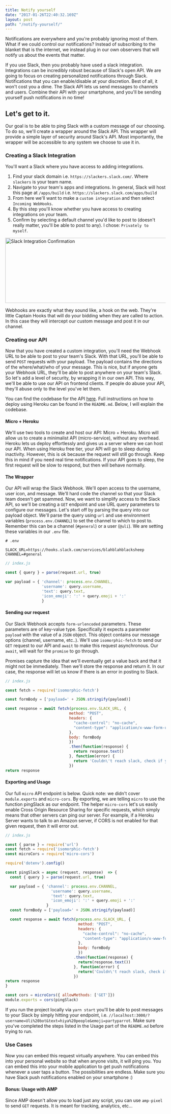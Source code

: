 ```yaml
---
title: Notify yourself
date: "2017-01-26T22:40:32.169Z"
layout: post
path: "/notify-yourself/"
---
```


Notifications are everywhere and you're probably ignoring most of them. 
What if we could control our notifications? Instead of subscribing to the blanket that is the 
internet, we instead plug in our own observers that will notify us about the events that matter.

If you use Slack, then you probably have used a slack integration. Integrations can be incredibly robust
because of Slack's open API. We are going to focus on creating personalized notifications through Slack.
Notifications that you can enable/disable at your discretion. Best of all, it won't
cost you a dime. The Slack API lets us send messages to channels and users. Combine their API with your
 smartphone, and you'll be sending yourself push notifications in no time! 

## Let's get to it.

Our goal is to be able to ping Slack with a custom message of our choosing. To do so, we'll create
a wrapper around the Slack API. This wrapper will provide a simple layer of security around Slack's API. Most
importantly, the wrapper will be accessible to any system we choose to use it in.

### Creating a Slack Integration 

You'll want a Slack where you have access to adding integrations. 
1. Find your slack domain i.e. `https://slackers.slack.com/`. Where `slackers` is your team name.
2. Navigate to your team's apps and integrations. In general, Slack will host this page at `/apps/build`
i.e. `https://slackers.slack.com/apps/build`
3. From here we'll want to make a `custom integration` and then select `Incoming WebHooks`. 
4. By this step you'll know whether you have access to creating integrations on your team.
5. Confirm by selecting a default channel you'd like to post to (doesn't really matter, you'll be able to post to any). I chose: `Privately to myself`.

<img src="//i.imgur.com/19Ev5bl.png" alt="Slack Integration Confirmation" width="650" height="203.25"/>

Webhooks are exactly what they sound like, a hook on the web. They're little Captain Hooks that will do 
your bidding when they are called to action. In this case they will intercept our custom message and
post it in our channel. 

### Creating our API

Now that you have created a custom integration, you'll need the Webhook URL to be able to post to your team's Slack.
With that URL, you'll be able to send `POST` requests with your payload. The payload contains the directions of
the where/what/who of your message. This is nice, but if anyone gets your Webhook URL, they'll be able to post 
anywhere on your team's Slack. So let's add a level of security, by wrapping it in our own API. This way,
 we'll be able to use our API on frontend clients. If people do abuse your API, they'll abuse only to the level
  you've let them. 

You can find the codebase for the API [here](https://github.com/ugiacoman/notification-api/blob/master/index.js).
Full instructions on how to deploy using Heroku can be found in the `README.md`. Below, I will explain the codebase.

#### Micro + Heroku
We'll use two tools to create and host our API: Micro + Heroku. Micro will allow us to create a minimalist
API (micro-service), without any overhead. Heroku lets us deploy effortlessly and gives us a server where we can host our API.
When using Heroku free tier, your API will go to sleep during inactivity. However, this is ok because the request will still go through.
Keep this in mind if you need real time notifications. If your API goes to sleep, the first request will be slow to respond, but then will
behave normally. 

#### The Wrapper
Our API will wrap the Slack Webhook. We'll open access to the username, user icon, and message. We'll hard code the channel so that your Slack team doesn't
get spammed. Now, we want to simplify access to the Slack API, so we'll be creating a `GET` endpoint and use URL query parameters to configure our messages.
Let's start off by parsing the query into our payload object. We'll parse the query using `url` and use environment variables (`process.env.CHANNEL`) 
to set the channel to which to post to. Remember this can be a channel (`#general`) or a user (`@uli`). We are setting these variables in our `.env` file.

```env
# .env

SLACK_URL=https://hooks.slack.com/services/blahblahblacksheep
CHANNEL=#general
```

```js
// index.js

const { query } = parse(request.url, true)

var payload = { 'channel': process.env.CHANNEL,
                'username': query.username,
                'text': query.text,
                'icon_emoji': ':' + query.emoji + ':'
                }
```

#### Sending our request

Our Slack Webhook accepts `form-urlencoded` parameters. These parameters are of key-value type. Specifically it expects a parameter `payload` with
the value of a `JSON` object. This object contains our message options (channel, username, etc..).
We'll use `isomorphic-fetch` to send our `GET` request to our API and `await` to make this request asynchronous.
Our `await`, will wait for the `promise` to go through. 

Promises capture the idea that we'll eventually get a value back and that it might not be immediately. 
Then we'll store the response and return it. In our case, the response will let us know if there is an error in posting to Slack. 

```js
// index.js

const fetch = require('isomorphic-fetch')

const formBody = ['payload=' + JSON.stringify(payload)]

const response = await fetch(process.env.SLACK_URL, {
                            method: "POST",
                            headers: {
                              "cache-control": "no-cache",
                              "content-type": "application/x-www-form-urlencoded"
                            },    
                            body: formBody
                            })
                            .then(function(response) {
                              return response.text()
                            }, function(error) {
                              return 'Couldn\'t reach slack, check if you configured your .env file correctly.'
                            })
return response
```

#### Exporting and Usage

Our full `micro` API endpoint is below. Quick note: we didn't cover `module.exports` and `micro-cors`. By exporting, we are telling `micro` to use 
the function pingSlack as our endpoint. The helper `micro-cors` let's us easily enable Cross Origin Resource Sharing for specific requests, 
which simply means that other servers can ping our server. For example, if a Heroku Server wants to talk to an Amazon server, if CORS is not 
enabled for that given request, then it will error out.

```js
// index.js

const { parse } = require('url')
const fetch = require('isomorphic-fetch')
const microCors = require('micro-cors')

require('dotenv').config()

const pingSlack = async (request, response)  => {
  const { query } = parse(request.url, true)

  var payload = { 'channel': process.env.CHANNEL,
                    'username': query.username,
                    'text': query.text,
                    'icon_emoji': ':' + query.emoji + ':'
                  }
  const formBody = ['payload=' + JSON.stringify(payload)]

  const response = await fetch(process.env.SLACK_URL, {
                                method: "POST",
                                headers: {
                                  "cache-control": "no-cache",
                                  "content-type": "application/x-www-form-urlencoded"
                                },    
                                body: formBody
                                })
                              .then(function(response) {
                                return(response.text())
                              }, function(error) {
                                return('Couldn\'t reach slack, check if you configured your .env file correctly.')
                              })
return response
}

const cors = microCors({ allowMethods: ['GET']})
module.exports = cors(pingSlack)
```

If you run the project locally via `yarn start` you'll be able to post messages to your Slack by simply hitting your 
endpoint, i.e. `//localhost:3000/?username=Uli%20bot&text=hiya%20people&emoji=partyparrot`. Make sure you've completed the
steps listed in the Usage part of the `README.md` before trying to run.

### Use Cases

Now you can embed this request virtually anywhere. You can embed this into your personal website so that when anyone visits, it will ping you. You can embed this into
your mobile application to get push notifications whenever a user taps a button. The possibilities are endless. Make sure you have Slack push notifications enabled on 
your smartphone :)

#### Bonus: Usage with AMP

Since AMP doesn't allow you to load just any script, you can use `amp-pixel` to send `GET` requests. It is meant for tracking, analytics, etc...

<amp-pixel src="https://blooming-gorge-88603.herokuapp.com/?username=Uli bot&text=Someone read: notify yourself!&emoji=:partyparrot"></amp-pixel>